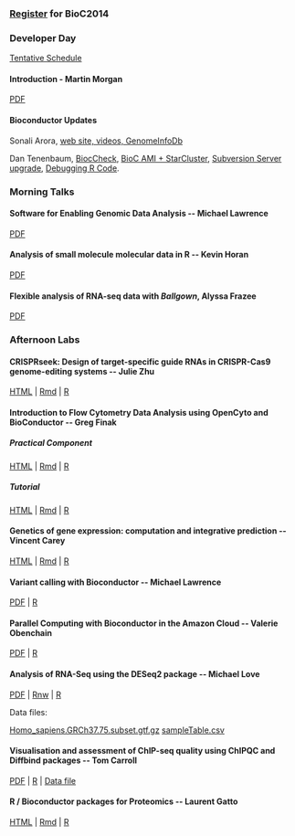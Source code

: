 ### [Register](https://register.bioconductor.org/BioC2014/) for BioC2014

### Developer Day

[Tentative Schedule](./developer-day)

#### Introduction - Martin Morgan

[PDF](DeveloperDayIntroduction.pdf)

#### Bioconductor Updates

Sonali Arora, [web site, videos, GenomeInfoDb](Sonali_bioc_beamer.pdf)

Dan Tenenbaum, 
[BiocCheck](https://docs.google.com/presentation/d/1TDpr9kfA_UzIzp0NGIpeRc8iKjer_FbjnPMPr7D570A/edit?usp=sharing
),
[BioC AMI + StarCluster](https://docs.google.com/presentation/d/1_jylew2T4AQ2RVPOJe6LYPpv0q9lw_FIQLKMA10idl4/edit?usp=sharing),
[Subversion Server upgrade](https://docs.google.com/presentation/d/1_KN_FLXlzcY_iaOlo6Xer-3m_hAFPDhpelF4NalyFQA/edit?usp=sharing),
[Debugging R Code](https://docs.google.com/presentation/d/1v8mmuTCZJpU_0EmAgGAfoDXF3zG8GICMeXR-1d8WfRY/edit?usp=sharing).

### Morning Talks

#### Software for Enabling Genomic Data Analysis -- Michael Lawrence

[PDF](Lawrence_Talk.pdf)

#### Analysis of small molecule molecular data in R -- Kevin Horan

[PDF](Horan.pdf)


#### Flexible analysis of RNA-seq data with _Ballgown_, Alyssa Frazee

[PDF](Frazee.pdf)


### Afternoon Labs

#### CRISPRseek: Design of target-specific guide RNAs in CRISPR-Cas9 genome-editing systems -- Julie Zhu

[HTML](CRISPRdemo.html) | [Rmd](CRISPRdemo.Rmd) | [R](CRISPRdemo.R)

#### Introduction to Flow Cytometry Data Analysis using OpenCyto and BioConductor -- Greg Finak

##### _Practical Component_

[HTML](OpenCytoPracticalComponent.html) | [Rmd](OpenCytoPracticalComponent.Rmd) | [R](OpenCytoPracticalComponent.R)

##### _Tutorial_

[HTML](OpenCytoTutorial.html) | [Rmd](OpenCytoTutorial.Rmd) | [R](OpenCytoTutorial.R)

#### Genetics of gene expression: computation and integrative prediction -- Vincent Carey

[HTML](eqtl2014.html) | [Rmd](eqtl2014.Rmd) | [R](eqtl2014.R)


#### Variant calling with Bioconductor -- Michael Lawrence

[PDF](Lawrence_Tutorial.pdf) | [R](Lawrence_Tutorial.R)

#### Parallel Computing with Bioconductor in the Amazon Cloud -- Valerie Obenchain

[PDF](ParallelBioc.pdf) | [R](ParallelBioc.R)


#### Analysis of RNA-Seq using the DESeq2 package -- Michael Love

[PDF](RNA-Seq-Analysis-Lab.pdf) | [Rnw](RNA-Seq-Analysis-Lab.Rnw) | [R](RNA-Seq-Analysis-Lab.R)

Data files:

[Homo_sapiens.GRCh37.75.subset.gtf.gz](Homo_sapiens.GRCh37.75.subset.gtf.gz) [sampleTable.csv](sampleTable.csv)

#### Visualisation and assessment of ChIP-seq quality using ChIPQC and Diffbind packages -- Tom Carroll

[PDF](Bioc2014_ChIPQC_Practical.pdf) | [R](Bioc2014_ChIPQC_Practical.R) |
[Data file](BCell_Examples.RData)

#### R / Bioconductor packages for Proteomics -- Laurent Gatto

[HTML](Gatto.html) | [Rmd](Gatto.Rmd) | [R](Gatto.R)

